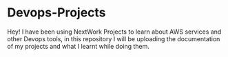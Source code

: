 # Devops-Projects
Hey! I have been using NextWork Projects to learn about AWS services and other Devops tools, in this repository I will be uploading the documentation of my projects and what I learnt while doing them.
